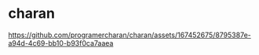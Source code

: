 # charan

https://github.com/programercharan/charan/assets/167452675/8795387e-a94d-4c69-bb10-b93f0ca7aaea
